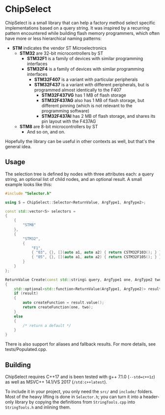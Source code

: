 # ChipSelect

ChipSelect is a small library that can help a factory method select specific implementations based on a query string. It was inspired by a recurring pattern encountered while building flash memory programmers, which often have more or less hierarchical naming patterns:

* **STM** indicates the vendor ST Microelectronics
  * **STM32** are 32-bit microcontrollers by ST
    * **STM32F1** is a family of devices with similar programming interfaces
	* **STM32F4** is a family of devices with similar programming interfaces
	  * **STM32F407** is a variant with particular peripherals
	  * **STM32F437** is a variant with different peripherals, but is programmed almost identically to the F407
	    * **STM32F437VG** has 1 MB of flash storage
		* **STM32F437AG** also has 1 MB of flash storage, but different pinning (which is not relevant to the programming software)
		* **STM32F437AI** has 2 MB of flash storage, and shares its pin layout with the F437AG
  * **STM8** are 8-bit microcontrollers by ST
    * And so on, and on.

Hopefully the library can be useful in other contexts as well, but that's the general idea.

## Usage
The selection tree is defined by nodes with three attributes each: a query string, an optional list of child nodes, and an optional result. A small example looks like this:

```C++
#include "Selector.h"

using S = ChipSelect::Selector<ReturnValue, ArgType1, ArgType2>;

const std::vector<S> selectors = 
{
	{
		"STM8"
	},
	{
		"STM32",
		{
			"F1",
			{ "03", {}, [](auto a1, auto a2) { return CSTM32F103(); } },
			{ "05", {}, [](auto a1, auto a2) { return CSTM32F105(); } }
		}
	}
};

ReturnValue Create(const std::string& query, ArgType1 one, ArgType2 two)
{
	std::optional<std::function<ReturnValue(ArgType1, ArgType2)> result = S::Parse("STM32F103");
	if (result)
	{
		auto createFunction = result.value();
		return createFunction(one, two);
	}
	else
	{
		/* return a default */
	}
}
```

There is also support for aliases and fallback results. For more details, see tests/Populated.cpp.

## Building

ChipSelect requires C++17 and is been tested with g++ 7.1.0 (`--std=c++1z`) as well as MSVC++ 14.1/VS 2017 (`/std:c++latest`).

To include it in your project, you only need the `src/` and `include/` folders. Most of the heavy lifting is done in `Selector.h`; you can  turn it into a header-only library by copying the definitions from `StringTools.cpp` into `StringTools.h` and inlining them.
